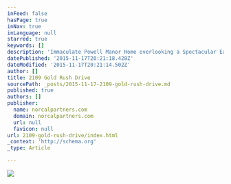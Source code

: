 ```yaml
---
inFeed: false
hasPage: true
inNav: true
inLanguage: null
starred: true
keywords: []
description: 'Immaculate Powell Manor Home overlooking a Spectacular East Facing LUSHLY LANDSCAPED backyard with a beautiful Water Fall and Spa. Located within WALKING DISTANCE of the Gold River Racquet Club and Town Center & TRAILS connecting to the AMERICAN RIVER PARKWAY. This SPACIOUS Gold River floor plan has beautiful wood floors thought the formal living areas and remodeled Gourmet Kitchen and Dining areas. The garage has a wall of cabinets and attic storage. Relaxing Retreat & Entertaining Paradise'
datePublished: '2015-11-17T20:21:18.428Z'
dateModified: '2015-11-17T20:21:14.502Z'
author: []
title: 2109 Gold Rush Drive
sourcePath: _posts/2015-11-17-2109-gold-rush-drive.md
published: true
authors: []
publisher:
  name: norcalpartners.com
  domain: norcalpartners.com
  url: null
  favicon: null
url: 2109-gold-rush-drive/index.html
_context: 'http://schema.org'
_type: Article

---
```

![](http://norcalpartners.com/wp-content/uploads/2015/06/2015-06-02_08-16-52_HDR-150x150.jpg)